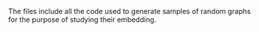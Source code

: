 The files include all the code used to generate samples of random graphs for the purpose of studying their embedding.
